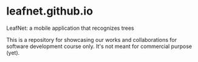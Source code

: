 # leafnet.github.io
LeafNet: a mobile application that recognizes trees

This is a repository for showcasing our works and collaborations for software development course only. It's not meant for commercial purpose (yet).
